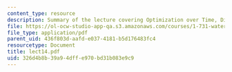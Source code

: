 ```yaml
---
content_type: resource
description: Summary of the lecture covering Optimization over Time, Discounting.
file: https://ol-ocw-studio-app-qa.s3.amazonaws.com/courses/1-731-water-resource-systems-fall-2006/326d4b8b39a94dffe970bd31b083e9c9_lect14.pdf
file_type: application/pdf
parent_uid: 436f803d-aafd-e037-4181-b5d176483fc4
resourcetype: Document
title: lect14.pdf
uid: 326d4b8b-39a9-4dff-e970-bd31b083e9c9
---
```

